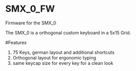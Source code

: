 # SMX_0_FW
Firmware for the SMX_0

The SMX_0 is a orthogonal custom keyboard in a 5x15 Grid.

#Features
1. 75 Keys, german layout and additional shortcuts
2. Orthogonal layout for ergonomic typing
3. same keycap size for every key for a clean look